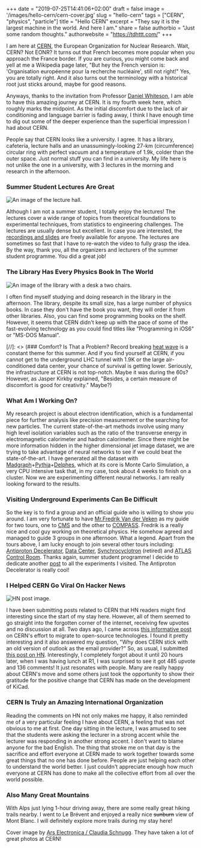 +++
date = "2019-07-25T14:41:06+02:00"
draft = false
image = '/images/hello-cern/cern-cover.jpg'
slug = "hello-cern"
tags = ["CERN", "physics", "particle"]
title = "Hello CERN"
excerpt = "They say it is the largest machine in the world. And here I am."
share = false
authorbio = "Just some random thoughts."
authorwebsite = "https://tdhttt.com/"
+++

I am here at [CERN](https://en.wikipedia.org/wiki/CERN), the European Organization for Nuclear Research. Wait, CERN? Not EONR? It turns out that French becomes more popular when you approach the France border. If you are curious, you might come back and yell at me a Wikipedia page later, "But hey the French version is: 'Organisation européenne pour la recherche nucléaire', still not right!" Yes, you are totally right. And it also turns out the terminology with a historical root just sticks around, maybe for good reasons.

Anyways, thanks to the invitation from Professor [Daniel Whiteson](https://www.physics.uci.edu/people/daniel-o-whiteson), I am able to have this amazing journey at CERN. It is my fourth week here, which roughly marks the midpoint. As the initial discomfort due to the lack of air conditioning and language barrier is fading away, I think I have enough time to dig out some of the deeper experience than the superficial impression I had about CERN.

People say that CERN looks like a university. I agree. It has a library, cafeteria, lecture halls and an unassumingly-looking 27-km (circumference) circular ring with perfect vacuum and a temperature of 1.9k, colder than the outer space. Just normal stuff you can find in a university. My life here is not unlike the one in a university, with 3 lectures in the morning and research in the afternoon.  

### Summer Student Lectures Are Great
![An image of the lecture hall.](/images/hello-cern/lec.jpg)

Although I am not a summer student, I totally enjoy the lectures! The lectures cover a wide range of topics from theoretical foundations to experimental techniques, from statistics to engineering challenges. The lectures are usually dense but excellent. In case you are interested, the [recordings and slides](https://indico.cern.ch/category/345/) are freely available for anyone. The lectures are sometimes so fast that I have to re-watch the video to fully grasp the idea. By the way, thank you, all the organizers and lecturers of the summer student programme. You did a great job! 

### The Library Has Every Physics Book In The World
![An image of the library with a desk a two chairs.](/images/hello-cern/lib.jpg)

I often find myself studying and doing research in the library in the afternoon. The library, despite its small size, has a large number of physics books. In case they don't have the book you want, they will order it from other libraries. Also, you can find some programming books on the shelf. However, it seems that CERN didn't keep up with the pace of some of the fast-evolving technology as you could find titles like "Programming in iOS6" or "MS-DOS Manual".

[//]: <> (### Comfort? Is That a Problem? Record breaking [heat wave](https://www.bbc.com/news/world-europe-49108847) is a constant theme for this summer. And if you find yourself at CERN, if you cannot get to the underground LHC tunnel with 1.9K or the large air-conditioned data center, your chance of survival is getting lower. Seriously, the infrastructure at CERN is not top-notch. Maybe it was during the 60s? However, as Jasper Kirkby explained, "Besides, a certain measure of discomfort is good for creativity." Maybe?)

### What Am I Working On?
My research project is about electron identification, which is a fundamental piece for further analysis like precision measurement or the searching for new particles. The current state-of-the-art methods involve using many high level isolation variables such as the ratio of the transverse energy in electromagnetic calorimeter and hadron calorimeter. Since there might be more information hidden in the higher dimensional jet image dataset, we are trying to take advantage of neural networks to see if we could beat the state-of-the-art. I have generated all the dataset with [Madgraph](https://cp3.irmp.ucl.ac.be/projects/madgraph/)+[Pythia](home.thep.lu.se/~torbjorn/Pythia.html)+[Delphes](https://cp3.irmp.ucl.ac.be/projects/delphes), which at its core is Monte Carlo Simulation, a very CPU intensive task that, in my case, took about 4 weeks to finish on a cluster. Now we are experimenting different neural networks. I am really looking forward to the results. 

### Visiting Underground Experiments Can Be Difficult
So the key is to find a group and an official guide who is willing to show you around. I am very fortunate to have [Mr.Fredrik Van der Veken](https://www.linkedin.com/in/frederix) as my guide for two tours, one to [CMS](https://cms.cern/) and the other to [COMPASS](http://wwwcompass.cern.ch/). Fredrik is a really nice and cool guy working on theoretical physics. He somehow agreed and managed to guide 3 groups in one afternoon. What a legend. Apart from the tours above, I am lucky enough to join several other tours including: [Antiproton Decelerator](https://home.cern/science/accelerators/antiproton-decelerator), [Data Center](https://home.cern/science/computing/data-centre), [Synchrocyclotron](https://home.cern/science/accelerators/synchrocyclotron) (retired) and [ATLAS Control Room](https://atlas.cern/tags/control-room). Thanks again, summer student programme! I decide to dedicate another [post](https://tdhttt.com) to all the experiments I visited. The Antiproton Decelerator is really cool! 

### I Helped CERN Go Viral On Hacker News
![HN post image.](/images/hello-cern/HN.PNG)

I have been submitting posts related to CERN that HN readers might find interesting since the start of my stay here. However, all of them seemed to go straight into the forgotten corner of the internet, receiving few upvotes and no discussion at all. Two days ago, I came across [this informative post](https://home.cern/news/news/computing/migrating-open-source-technologies) on CERN's effort to migrate to open-source technologies. I found it pretty interesting and it also answered my question, "Why does CERN stick with an old version of outlook as the email provider?" So, as usual, I submitted [this post on HN](https://news.ycombinator.com/item?id=20524867). Interestingly, I completely forgot about it until 20 hours later, when I was having lunch at R1, I was surprised to see it got 485 upvote and 136 comments! It just resonates with people. Many are really happy about CERN's move and some others just took the opportunity to show their gratitude for the positive change that CERN has made on the development of KiCad. 

### CERN Is Truly an Amazing International Organization
Reading the comments on HN not only makes me happy, it also reminded me of a very particular feeling I have about CERN, a feeling that was not obvious to me at first. One day sitting in the lecture, I was amused to see that the students were asking the lecturer in a strong accent while the lecturer was responding in another strong accent. I don't want to blame anyone for the bad English. The thing that stroke me on that day is the sacrifice and effort everyone at CERN made to work together towards some great things that no one has done before. People are just helping each other to understand the world better. I just couldn't appreciate enough how much everyone at CERN has done to make all the collective effort from all over the world possible.

### Also Many Great Mountains
With Alps just lying 1-hour driving away, there are some really great hiking trails nearby. I went to Le Brévent and enjoyed a really nice ~~sunburn~~ view of Mont Blanc. I will definitely explore more trails during my stay here!

Cover image by [Ars Electronica / Claudia Schnugg](https://ars.electronica.art/feature/en/exploring-cern/). They have taken a lot of great photos at CERN!
